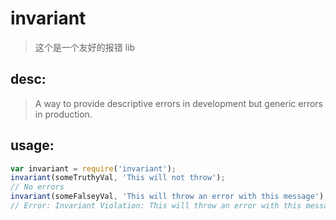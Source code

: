# invariant
> 这个是一个友好的报错 lib

## desc:
> A way to provide descriptive errors in development but generic errors in production.

## usage:
```js
var invariant = require('invariant');
invariant(someTruthyVal, 'This will not throw');
// No errors
invariant(someFalseyVal, 'This will throw an error with this message');
// Error: Invariant Violation: This will throw an error with this message
```
